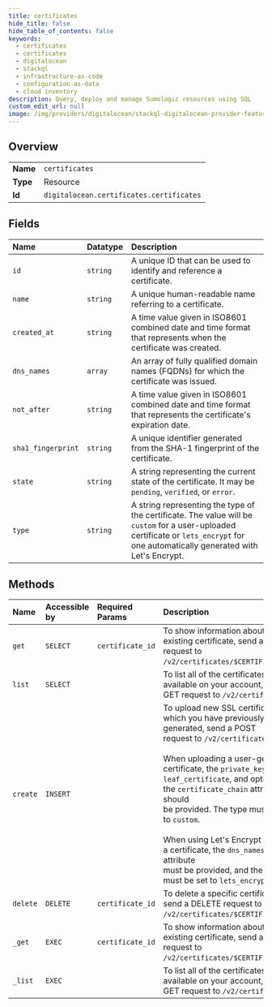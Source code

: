 ```yaml
---
title: certificates
hide_title: false
hide_table_of_contents: false
keywords:
  - certificates
  - certificates
  - digitalocean    
  - stackql
  - infrastructure-as-code
  - configuration-as-data
  - cloud inventory
description: Query, deploy and manage Sumologic resources using SQL
custom_edit_url: null
image: /img/providers/digitalocean/stackql-digitalocean-provider-featured-image.png
---
```

  
    

## Overview
<table><tbody>
<tr><td><b>Name</b></td><td><code>certificates</code></td></tr>
<tr><td><b>Type</b></td><td>Resource</td></tr>
<tr><td><b>Id</b></td><td><code>digitalocean.certificates.certificates</code></td></tr>
</tbody></table>

## Fields
| Name | Datatype | Description |
|:-----|:---------|:------------|
| `id` | `string` | A unique ID that can be used to identify and reference a certificate. |
| `name` | `string` | A unique human-readable name referring to a certificate. |
| `created_at` | `string` | A time value given in ISO8601 combined date and time format that represents when the certificate was created. |
| `dns_names` | `array` | An array of fully qualified domain names (FQDNs) for which the certificate was issued. |
| `not_after` | `string` | A time value given in ISO8601 combined date and time format that represents the certificate's expiration date. |
| `sha1_fingerprint` | `string` | A unique identifier generated from the SHA-1 fingerprint of the certificate. |
| `state` | `string` | A string representing the current state of the certificate. It may be `pending`, `verified`, or `error`. |
| `type` | `string` | A string representing the type of the certificate. The value will be `custom` for a user-uploaded certificate or `lets_encrypt` for one automatically generated with Let's Encrypt. |
## Methods
| Name | Accessible by | Required Params | Description |
|:-----|:--------------|:----------------|:------------|
| `get` | `SELECT` | `certificate_id` | To show information about an existing certificate, send a GET request to `/v2/certificates/$CERTIFICATE_ID`. |
| `list` | `SELECT` |  | To list all of the certificates available on your account, send a GET request to `/v2/certificates`. |
| `create` | `INSERT` |  | To upload new SSL certificate which you have previously generated, send a POST<br />request to `/v2/certificates`.<br /><br />When uploading a user-generated certificate, the `private_key`,<br />`leaf_certificate`, and optionally the `certificate_chain` attributes should<br />be provided. The type must be set to `custom`.<br /><br />When using Let's Encrypt to create a certificate, the `dns_names` attribute<br />must be provided, and the type must be set to `lets_encrypt`.<br /> |
| `delete` | `DELETE` | `certificate_id` | To delete a specific certificate, send a DELETE request to<br />`/v2/certificates/$CERTIFICATE_ID`.<br /> |
| `_get` | `EXEC` | `certificate_id` | To show information about an existing certificate, send a GET request to `/v2/certificates/$CERTIFICATE_ID`. |
| `_list` | `EXEC` |  | To list all of the certificates available on your account, send a GET request to `/v2/certificates`. |
